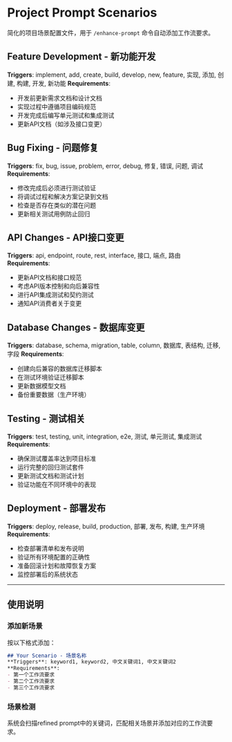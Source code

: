 # Project Prompt Scenarios

简化的项目场景配置文件，用于 `/enhance-prompt` 命令自动添加工作流要求。

## Feature Development - 新功能开发
**Triggers**: implement, add, create, build, develop, new, feature, 实现, 添加, 创建, 构建, 开发, 新功能
**Requirements**:
- 开发前更新需求文档和设计文档
- 实现过程中遵循项目编码规范
- 开发完成后编写单元测试和集成测试
- 更新API文档（如涉及接口变更）

## Bug Fixing - 问题修复
**Triggers**: fix, bug, issue, problem, error, debug, 修复, 错误, 问题, 调试
**Requirements**:
- 修改完成后必须进行测试验证
- 将调试过程和解决方案记录到文档
- 检查是否存在类似的潜在问题
- 更新相关测试用例防止回归

## API Changes - API接口变更
**Triggers**: api, endpoint, route, rest, interface, 接口, 端点, 路由
**Requirements**:
- 更新API文档和接口规范
- 考虑API版本控制和向后兼容性
- 进行API集成测试和契约测试
- 通知API消费者关于变更

## Database Changes - 数据库变更
**Triggers**: database, schema, migration, table, column, 数据库, 表结构, 迁移, 字段
**Requirements**:
- 创建向后兼容的数据库迁移脚本
- 在测试环境验证迁移脚本
- 更新数据模型文档
- 备份重要数据（生产环境）

## Testing - 测试相关
**Triggers**: test, testing, unit, integration, e2e, 测试, 单元测试, 集成测试
**Requirements**:
- 确保测试覆盖率达到项目标准
- 运行完整的回归测试套件
- 更新测试文档和测试计划
- 验证功能在不同环境中的表现

## Deployment - 部署发布
**Triggers**: deploy, release, build, production, 部署, 发布, 构建, 生产环境
**Requirements**:
- 检查部署清单和发布说明
- 验证所有环境配置的正确性
- 准备回滚计划和故障恢复方案
- 监控部署后的系统状态

---

## 使用说明

### 添加新场景
按以下格式添加：

```markdown
## Your Scenario - 场景名称
**Triggers**: keyword1, keyword2, 中文关键词1, 中文关键词2
**Requirements**:
- 第一个工作流要求
- 第二个工作流要求
- 第三个工作流要求
```

### 场景检测
系统会扫描refined prompt中的关键词，匹配相关场景并添加对应的工作流要求。